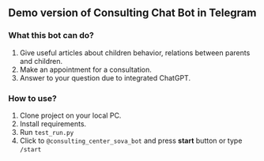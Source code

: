 ## Demo version of Consulting Chat Bot in Telegram

### What this bot can do?

1) Give useful articles about children behavior, relations between parents and children.
2) Make an appointment for a consultation.
3) Answer to your question due to integrated ChatGPT.

### How to use?

1) Clone project on your local PC.
2) Install requirements.
3) Run `test_run.py`
4) Click to `@consulting_center_sova_bot` and press **start** button or type `/start`